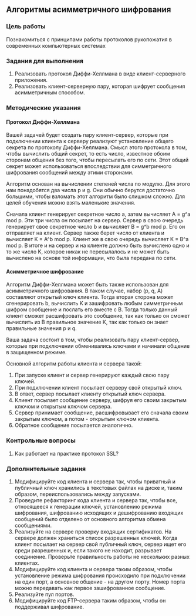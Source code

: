 ## Алгоритмы асимметричного шифрования


### Цель работы

Познакомиться с принципами работы протоколов рукопожатия в современных компьютерных системах


### Задания для выполнения



1. Реализовать протокол Диффи-Хеллмана в виде клиент-серверного приложения.
2. Реализовать клиент-серверную пару, которая шифрует сообщения асимметричным способом.


### Методические указания


#### Протокол Диффи-Хеллмана

Вашей задачей будет создать пару клиент-сервер, которые при подключении клиента к серверу реализуют установление общего секрета по протоколу Диффи-Хеллмана. Смысл этого протокола в том, чтобы вычислить общий секрет, то есть число, известное обоим сторонам общения без того, чтобы пересылать его по сети. Этот общий секрет может использоваться впоследствии для симметричного шифрования сообщений между этими сторонами.

Алгоритм основан на вычислении степеней числа по модулю. Для этого нам понадобятся два числа p и g. Они обычно берутся достаточно большими, чтобы взломать этот алгоритм было слишком сложно. Для целей обучения можно взять маленькие значения. 

Сначала клиент генерирует секретное число a, затем вычисляет A = g^a mod p. Эти три числа он посылает на сервер. Сервер в свою очередь генерирует свое секретное число b и вычисляет B = g^b mod p. Его он отправляет на клиент. Сервер также берет число от клиента и вычисляет K = A^b mod p. Клиент же в свою очередь вычисляет K = B^a mod p. В итоге и на сервер и на клиенте должно быть вычислено одно и то же число K, которое никак не пересылалось и не может быть вычислено  на основе той информации, что была передана по сети.


#### Асимметричное шифрование

Алгоритм Диффи-Хеллмана может быть также использован для асимметричного шифрования. В таком случае, набор (p, q, A) составляют открытый ключ клиента. Тогда вторая сторона может cгенерировать b, вычислить K и зашифровать любым симметричным шифром сообщение и послать его вместе с B. Тогда только данный клиент сможет расшифровать это сообщение, так как только он сможет вычислить из B правильное значение K, так как только он знает правильные значения p и q.

Ваша задача состоит в том, чтобы реализовать пару клиент-сервер, которые при подключении обменивались ключами и начинали общение в защищенном режиме.

Основной алгоритм работы клиента и сервера такой:



1. При запуске клиент и сервер генерируют каждый свою пару ключей. 
2. При подключении клиент посылает серверу свой открытый ключ. 
3. В ответ, сервер посылает клиенту открытый ключ сервера. 
4. Клиент посылает сообщение серверу, шифруя его своим закрытым ключом и открытым ключом сервера.
5. Сервер принимает сообщение, расшифровывает его сначала своим закрытым ключом, а потом - открытым ключом клиента. 
6. Обратное сообщение посылается аналогично.


### Контрольные вопросы



1. Как работает на практике протокол SSL?


### Дополнительные задания



1. Модифицируйте код клиента и сервера так, чтобы приватный и публичный ключ хранились в текстовых файлах на диске и, таким образом, переиспользовались между запусками. 
2. Проведите рефакторинг кода клиента и сервера так, чтобы все, относящееся к генерации ключей, установлению режима шифрования, шифрованию исходящих и дешифрованию входящих сообщений было отделено от основного алгоритма обмена сообщениями.
3. Реализуйте на сервере проверку входящих сертификатов. На сервере должен храниться список разрешенных ключей. Когда клиент посылает на сервер свой публичный ключ, сервер ищет его среди разрешенных и, если такого не находит, разрывает соединение. Проверьте правильность работы не нескольких разных клиентах.
4. Модифицируйте код клиента и сервера таким образом, чтобы установление режима шифрования происходило при подключении на один порт, а основное общение - на другом порту. Номер порта можно передавать как первое зашифрованное сообщение. 
5. Реализуйте пул портов.
6. Модифицируйте код FTP-сервера таким образом, чтобы он поддерживал шифрование.

<!-- Docs to Markdown version 1.0β17 -->
